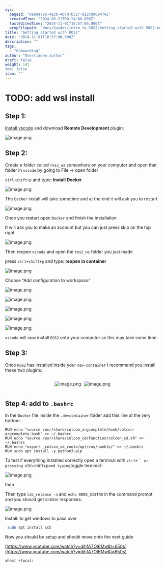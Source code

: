 ```yaml
---
sys:
  pageId: "89e0a78c-4e2b-4070-b327-d28cb0694742"
  createdTime: "2024-08-21T00:24:00.000Z"
  lastEditedTime: "2024-11-01T18:57:00.000Z"
  propFilepath: "docs/Guides/intro_to_ROS2/Getting started with ROS2.md"
title: "Getting started with ROS2"
date: "2024-11-01T18:57:00.000Z"
description: ""
tags:
  - "Onboarding"
author: "Overridden author"
draft: false
weight: 141
toc: false
icon: ""
---
```


# TODO: add wsl install

## Step 1:

[Install vscode](https://code.visualstudio.com/download) and download **Remote Development** plugin:

![image.png](https://prod-files-secure.s3.us-west-2.amazonaws.com/d518164a-d88e-44d1-a4ee-3adb3bd8bce0/efb52993-1881-4a40-b95e-6f020334f022/image.png?X-Amz-Algorithm=AWS4-HMAC-SHA256&X-Amz-Content-Sha256=UNSIGNED-PAYLOAD&X-Amz-Credential=ASIAZI2LB466R2AVT4DS%2F20250321%2Fus-west-2%2Fs3%2Faws4_request&X-Amz-Date=20250321T140751Z&X-Amz-Expires=3600&X-Amz-Security-Token=IQoJb3JpZ2luX2VjEE4aCXVzLXdlc3QtMiJHMEUCICG3mbAJ60%2Fdn3j8DtnrQrWz%2FIkd6pu6h6il%2BjZz72THAiEA5fPu7%2B3LtpZeF4Ddt13n%2FVWRiy481ONkgVWZZPF6HLIqiAQIp%2F%2F%2F%2F%2F%2F%2F%2F%2F%2F%2FARAAGgw2Mzc0MjMxODM4MDUiDPW88FxtpuHHz92%2BlCrcAyV411W%2BQG8RLmqqvYwLaBOfyfpjqmrR771SuW0X6keWsVeoOfAyaZXeN089DDWpnZ5Cp8hnee5fFrkc6wbBTdumfTDykHfGzAI2Nia4sCfS9Bu8RPHFZ%2Bm1jtd6Fnwifm2B6bxOPUE%2BKB3G5cvglePWJQTrS3JeiuAN7kkfCX5wUH1N3Bg4mPILNaHX0VoSvDkRfZO9HCZmI6l%2B7IHqcRRnLnaor3xFz6uHg4rVcb4j6y%2F6FY%2Bq%2B6uQIW2sBdqfC9CPQcReQBTa8BjvhIZjyY1IFabpISf1vSIdRc%2F%2BmYve%2FoPTSaoXUmfOpWlyxAOQh37r5GV08n9grDguhuhmoOh6gd81zmlPWVgTKuuAr8D4kZj6Pu5l5Qk9jrXDZxe%2Bsj1JBZtW5ThAmdgkxOOMMVuU3Lmi8Vg6OE%2FKgFeDdy%2B9jp1D7XYecZ7peBnVI%2Ff2SkVUQlDWrGZcSrWKyu%2B7XVv8NRTlQCkRWSvwmFT%2Fz18659leEDPX8dn0UlahS0NYI10qrkHWHH0EvoKGqOXrIMCKz2U6o71R80P6MLv2Plj760QLTqqNpxRKBhdoVDV5VaolH%2FPbdC62QdK5DLuXcqXOwcMz%2FUusAwZrZzCQkTtaBPF%2FY6SWjPxFdTGmMO%2FZ9b4GOqUBCkWoaK63zvLsMLwAbiY6CyT%2F4iJL2GTaHqMKeF2lnc3MIIThMgxDfvioeO7MkULQhzkvWQciwlo4l%2FvjfJfwfw9Hk40hJNm5ic6%2BYxvKkqATdZkso6GY2z7WQlvknZci9hP7rK1gU1KZjA9aNVNPTW0bKUSs66gwo0zmoQqr9mgV4wrdYSiNjBhH2VD8nALYnwu6YBE51uDuPY6L45FkfKVSyS13&X-Amz-Signature=d274bb7b668a640d4d551217bc1f161e39a864f49dee72661ac429fc13186570&X-Amz-SignedHeaders=host&x-id=GetObject)

## Step 2:

Create a folder called `ros2_ws` somewhere on your computer and open that folder in `vscode` by going to File → open folder 

`ctrl+shift+p` and type: **Install Docker**

![image.png](https://prod-files-secure.s3.us-west-2.amazonaws.com/d518164a-d88e-44d1-a4ee-3adb3bd8bce0/2269dc0e-1cd5-47ff-bceb-c04ad9b2eab0/image.png?X-Amz-Algorithm=AWS4-HMAC-SHA256&X-Amz-Content-Sha256=UNSIGNED-PAYLOAD&X-Amz-Credential=ASIAZI2LB466R2AVT4DS%2F20250321%2Fus-west-2%2Fs3%2Faws4_request&X-Amz-Date=20250321T140751Z&X-Amz-Expires=3600&X-Amz-Security-Token=IQoJb3JpZ2luX2VjEE4aCXVzLXdlc3QtMiJHMEUCICG3mbAJ60%2Fdn3j8DtnrQrWz%2FIkd6pu6h6il%2BjZz72THAiEA5fPu7%2B3LtpZeF4Ddt13n%2FVWRiy481ONkgVWZZPF6HLIqiAQIp%2F%2F%2F%2F%2F%2F%2F%2F%2F%2F%2FARAAGgw2Mzc0MjMxODM4MDUiDPW88FxtpuHHz92%2BlCrcAyV411W%2BQG8RLmqqvYwLaBOfyfpjqmrR771SuW0X6keWsVeoOfAyaZXeN089DDWpnZ5Cp8hnee5fFrkc6wbBTdumfTDykHfGzAI2Nia4sCfS9Bu8RPHFZ%2Bm1jtd6Fnwifm2B6bxOPUE%2BKB3G5cvglePWJQTrS3JeiuAN7kkfCX5wUH1N3Bg4mPILNaHX0VoSvDkRfZO9HCZmI6l%2B7IHqcRRnLnaor3xFz6uHg4rVcb4j6y%2F6FY%2Bq%2B6uQIW2sBdqfC9CPQcReQBTa8BjvhIZjyY1IFabpISf1vSIdRc%2F%2BmYve%2FoPTSaoXUmfOpWlyxAOQh37r5GV08n9grDguhuhmoOh6gd81zmlPWVgTKuuAr8D4kZj6Pu5l5Qk9jrXDZxe%2Bsj1JBZtW5ThAmdgkxOOMMVuU3Lmi8Vg6OE%2FKgFeDdy%2B9jp1D7XYecZ7peBnVI%2Ff2SkVUQlDWrGZcSrWKyu%2B7XVv8NRTlQCkRWSvwmFT%2Fz18659leEDPX8dn0UlahS0NYI10qrkHWHH0EvoKGqOXrIMCKz2U6o71R80P6MLv2Plj760QLTqqNpxRKBhdoVDV5VaolH%2FPbdC62QdK5DLuXcqXOwcMz%2FUusAwZrZzCQkTtaBPF%2FY6SWjPxFdTGmMO%2FZ9b4GOqUBCkWoaK63zvLsMLwAbiY6CyT%2F4iJL2GTaHqMKeF2lnc3MIIThMgxDfvioeO7MkULQhzkvWQciwlo4l%2FvjfJfwfw9Hk40hJNm5ic6%2BYxvKkqATdZkso6GY2z7WQlvknZci9hP7rK1gU1KZjA9aNVNPTW0bKUSs66gwo0zmoQqr9mgV4wrdYSiNjBhH2VD8nALYnwu6YBE51uDuPY6L45FkfKVSyS13&X-Amz-Signature=cb2be33fdeac15a0d994f303183714d4d3973e970b9e2d5f8a264b94d1878edd&X-Amz-SignedHeaders=host&x-id=GetObject)

The `Docker` install will take sometime and at the end it will ask you to restart

![image.png](https://prod-files-secure.s3.us-west-2.amazonaws.com/d518164a-d88e-44d1-a4ee-3adb3bd8bce0/ed233f78-be33-4b1f-b89c-9c346c0e961e/image.png?X-Amz-Algorithm=AWS4-HMAC-SHA256&X-Amz-Content-Sha256=UNSIGNED-PAYLOAD&X-Amz-Credential=ASIAZI2LB466R2AVT4DS%2F20250321%2Fus-west-2%2Fs3%2Faws4_request&X-Amz-Date=20250321T140751Z&X-Amz-Expires=3600&X-Amz-Security-Token=IQoJb3JpZ2luX2VjEE4aCXVzLXdlc3QtMiJHMEUCICG3mbAJ60%2Fdn3j8DtnrQrWz%2FIkd6pu6h6il%2BjZz72THAiEA5fPu7%2B3LtpZeF4Ddt13n%2FVWRiy481ONkgVWZZPF6HLIqiAQIp%2F%2F%2F%2F%2F%2F%2F%2F%2F%2F%2FARAAGgw2Mzc0MjMxODM4MDUiDPW88FxtpuHHz92%2BlCrcAyV411W%2BQG8RLmqqvYwLaBOfyfpjqmrR771SuW0X6keWsVeoOfAyaZXeN089DDWpnZ5Cp8hnee5fFrkc6wbBTdumfTDykHfGzAI2Nia4sCfS9Bu8RPHFZ%2Bm1jtd6Fnwifm2B6bxOPUE%2BKB3G5cvglePWJQTrS3JeiuAN7kkfCX5wUH1N3Bg4mPILNaHX0VoSvDkRfZO9HCZmI6l%2B7IHqcRRnLnaor3xFz6uHg4rVcb4j6y%2F6FY%2Bq%2B6uQIW2sBdqfC9CPQcReQBTa8BjvhIZjyY1IFabpISf1vSIdRc%2F%2BmYve%2FoPTSaoXUmfOpWlyxAOQh37r5GV08n9grDguhuhmoOh6gd81zmlPWVgTKuuAr8D4kZj6Pu5l5Qk9jrXDZxe%2Bsj1JBZtW5ThAmdgkxOOMMVuU3Lmi8Vg6OE%2FKgFeDdy%2B9jp1D7XYecZ7peBnVI%2Ff2SkVUQlDWrGZcSrWKyu%2B7XVv8NRTlQCkRWSvwmFT%2Fz18659leEDPX8dn0UlahS0NYI10qrkHWHH0EvoKGqOXrIMCKz2U6o71R80P6MLv2Plj760QLTqqNpxRKBhdoVDV5VaolH%2FPbdC62QdK5DLuXcqXOwcMz%2FUusAwZrZzCQkTtaBPF%2FY6SWjPxFdTGmMO%2FZ9b4GOqUBCkWoaK63zvLsMLwAbiY6CyT%2F4iJL2GTaHqMKeF2lnc3MIIThMgxDfvioeO7MkULQhzkvWQciwlo4l%2FvjfJfwfw9Hk40hJNm5ic6%2BYxvKkqATdZkso6GY2z7WQlvknZci9hP7rK1gU1KZjA9aNVNPTW0bKUSs66gwo0zmoQqr9mgV4wrdYSiNjBhH2VD8nALYnwu6YBE51uDuPY6L45FkfKVSyS13&X-Amz-Signature=e8397c6591f467b0eb6ee98b1828257e8d2110ffe06339df2cc9e430f006aba6&X-Amz-SignedHeaders=host&x-id=GetObject)

Once you restart open `Docker` and finish the installation

It will ask you to make an account but you can just press skip on the top right

![image.png](https://prod-files-secure.s3.us-west-2.amazonaws.com/d518164a-d88e-44d1-a4ee-3adb3bd8bce0/21010ad9-1659-4fd9-9f59-9932a09b2a3d/image.png?X-Amz-Algorithm=AWS4-HMAC-SHA256&X-Amz-Content-Sha256=UNSIGNED-PAYLOAD&X-Amz-Credential=ASIAZI2LB466R2AVT4DS%2F20250321%2Fus-west-2%2Fs3%2Faws4_request&X-Amz-Date=20250321T140751Z&X-Amz-Expires=3600&X-Amz-Security-Token=IQoJb3JpZ2luX2VjEE4aCXVzLXdlc3QtMiJHMEUCICG3mbAJ60%2Fdn3j8DtnrQrWz%2FIkd6pu6h6il%2BjZz72THAiEA5fPu7%2B3LtpZeF4Ddt13n%2FVWRiy481ONkgVWZZPF6HLIqiAQIp%2F%2F%2F%2F%2F%2F%2F%2F%2F%2F%2FARAAGgw2Mzc0MjMxODM4MDUiDPW88FxtpuHHz92%2BlCrcAyV411W%2BQG8RLmqqvYwLaBOfyfpjqmrR771SuW0X6keWsVeoOfAyaZXeN089DDWpnZ5Cp8hnee5fFrkc6wbBTdumfTDykHfGzAI2Nia4sCfS9Bu8RPHFZ%2Bm1jtd6Fnwifm2B6bxOPUE%2BKB3G5cvglePWJQTrS3JeiuAN7kkfCX5wUH1N3Bg4mPILNaHX0VoSvDkRfZO9HCZmI6l%2B7IHqcRRnLnaor3xFz6uHg4rVcb4j6y%2F6FY%2Bq%2B6uQIW2sBdqfC9CPQcReQBTa8BjvhIZjyY1IFabpISf1vSIdRc%2F%2BmYve%2FoPTSaoXUmfOpWlyxAOQh37r5GV08n9grDguhuhmoOh6gd81zmlPWVgTKuuAr8D4kZj6Pu5l5Qk9jrXDZxe%2Bsj1JBZtW5ThAmdgkxOOMMVuU3Lmi8Vg6OE%2FKgFeDdy%2B9jp1D7XYecZ7peBnVI%2Ff2SkVUQlDWrGZcSrWKyu%2B7XVv8NRTlQCkRWSvwmFT%2Fz18659leEDPX8dn0UlahS0NYI10qrkHWHH0EvoKGqOXrIMCKz2U6o71R80P6MLv2Plj760QLTqqNpxRKBhdoVDV5VaolH%2FPbdC62QdK5DLuXcqXOwcMz%2FUusAwZrZzCQkTtaBPF%2FY6SWjPxFdTGmMO%2FZ9b4GOqUBCkWoaK63zvLsMLwAbiY6CyT%2F4iJL2GTaHqMKeF2lnc3MIIThMgxDfvioeO7MkULQhzkvWQciwlo4l%2FvjfJfwfw9Hk40hJNm5ic6%2BYxvKkqATdZkso6GY2z7WQlvknZci9hP7rK1gU1KZjA9aNVNPTW0bKUSs66gwo0zmoQqr9mgV4wrdYSiNjBhH2VD8nALYnwu6YBE51uDuPY6L45FkfKVSyS13&X-Amz-Signature=46e14eb628bc91aa5d19c015978ebc281b43fd127814293a28a1f900891f1c20&X-Amz-SignedHeaders=host&x-id=GetObject)

Then reopen `vscode` and open the `ros2_ws` folder you just made

press `ctrl+shift+p` and type: **reopen in container**

![image.png](https://prod-files-secure.s3.us-west-2.amazonaws.com/d518164a-d88e-44d1-a4ee-3adb3bd8bce0/4e93b8c2-41ad-488c-8095-c74205196118/image.png?X-Amz-Algorithm=AWS4-HMAC-SHA256&X-Amz-Content-Sha256=UNSIGNED-PAYLOAD&X-Amz-Credential=ASIAZI2LB466R2AVT4DS%2F20250321%2Fus-west-2%2Fs3%2Faws4_request&X-Amz-Date=20250321T140751Z&X-Amz-Expires=3600&X-Amz-Security-Token=IQoJb3JpZ2luX2VjEE4aCXVzLXdlc3QtMiJHMEUCICG3mbAJ60%2Fdn3j8DtnrQrWz%2FIkd6pu6h6il%2BjZz72THAiEA5fPu7%2B3LtpZeF4Ddt13n%2FVWRiy481ONkgVWZZPF6HLIqiAQIp%2F%2F%2F%2F%2F%2F%2F%2F%2F%2F%2FARAAGgw2Mzc0MjMxODM4MDUiDPW88FxtpuHHz92%2BlCrcAyV411W%2BQG8RLmqqvYwLaBOfyfpjqmrR771SuW0X6keWsVeoOfAyaZXeN089DDWpnZ5Cp8hnee5fFrkc6wbBTdumfTDykHfGzAI2Nia4sCfS9Bu8RPHFZ%2Bm1jtd6Fnwifm2B6bxOPUE%2BKB3G5cvglePWJQTrS3JeiuAN7kkfCX5wUH1N3Bg4mPILNaHX0VoSvDkRfZO9HCZmI6l%2B7IHqcRRnLnaor3xFz6uHg4rVcb4j6y%2F6FY%2Bq%2B6uQIW2sBdqfC9CPQcReQBTa8BjvhIZjyY1IFabpISf1vSIdRc%2F%2BmYve%2FoPTSaoXUmfOpWlyxAOQh37r5GV08n9grDguhuhmoOh6gd81zmlPWVgTKuuAr8D4kZj6Pu5l5Qk9jrXDZxe%2Bsj1JBZtW5ThAmdgkxOOMMVuU3Lmi8Vg6OE%2FKgFeDdy%2B9jp1D7XYecZ7peBnVI%2Ff2SkVUQlDWrGZcSrWKyu%2B7XVv8NRTlQCkRWSvwmFT%2Fz18659leEDPX8dn0UlahS0NYI10qrkHWHH0EvoKGqOXrIMCKz2U6o71R80P6MLv2Plj760QLTqqNpxRKBhdoVDV5VaolH%2FPbdC62QdK5DLuXcqXOwcMz%2FUusAwZrZzCQkTtaBPF%2FY6SWjPxFdTGmMO%2FZ9b4GOqUBCkWoaK63zvLsMLwAbiY6CyT%2F4iJL2GTaHqMKeF2lnc3MIIThMgxDfvioeO7MkULQhzkvWQciwlo4l%2FvjfJfwfw9Hk40hJNm5ic6%2BYxvKkqATdZkso6GY2z7WQlvknZci9hP7rK1gU1KZjA9aNVNPTW0bKUSs66gwo0zmoQqr9mgV4wrdYSiNjBhH2VD8nALYnwu6YBE51uDuPY6L45FkfKVSyS13&X-Amz-Signature=4cf1e0655cb7ac810ef3ad6c3a3435a50e6b6347886a3ceb4bd97acf9dfafafa&X-Amz-SignedHeaders=host&x-id=GetObject)

Choose “Add configuration to workspace”

![image.png](https://prod-files-secure.s3.us-west-2.amazonaws.com/d518164a-d88e-44d1-a4ee-3adb3bd8bce0/9560b282-5060-4989-ba37-97e7b2c22476/image.png?X-Amz-Algorithm=AWS4-HMAC-SHA256&X-Amz-Content-Sha256=UNSIGNED-PAYLOAD&X-Amz-Credential=ASIAZI2LB466R2AVT4DS%2F20250321%2Fus-west-2%2Fs3%2Faws4_request&X-Amz-Date=20250321T140751Z&X-Amz-Expires=3600&X-Amz-Security-Token=IQoJb3JpZ2luX2VjEE4aCXVzLXdlc3QtMiJHMEUCICG3mbAJ60%2Fdn3j8DtnrQrWz%2FIkd6pu6h6il%2BjZz72THAiEA5fPu7%2B3LtpZeF4Ddt13n%2FVWRiy481ONkgVWZZPF6HLIqiAQIp%2F%2F%2F%2F%2F%2F%2F%2F%2F%2F%2FARAAGgw2Mzc0MjMxODM4MDUiDPW88FxtpuHHz92%2BlCrcAyV411W%2BQG8RLmqqvYwLaBOfyfpjqmrR771SuW0X6keWsVeoOfAyaZXeN089DDWpnZ5Cp8hnee5fFrkc6wbBTdumfTDykHfGzAI2Nia4sCfS9Bu8RPHFZ%2Bm1jtd6Fnwifm2B6bxOPUE%2BKB3G5cvglePWJQTrS3JeiuAN7kkfCX5wUH1N3Bg4mPILNaHX0VoSvDkRfZO9HCZmI6l%2B7IHqcRRnLnaor3xFz6uHg4rVcb4j6y%2F6FY%2Bq%2B6uQIW2sBdqfC9CPQcReQBTa8BjvhIZjyY1IFabpISf1vSIdRc%2F%2BmYve%2FoPTSaoXUmfOpWlyxAOQh37r5GV08n9grDguhuhmoOh6gd81zmlPWVgTKuuAr8D4kZj6Pu5l5Qk9jrXDZxe%2Bsj1JBZtW5ThAmdgkxOOMMVuU3Lmi8Vg6OE%2FKgFeDdy%2B9jp1D7XYecZ7peBnVI%2Ff2SkVUQlDWrGZcSrWKyu%2B7XVv8NRTlQCkRWSvwmFT%2Fz18659leEDPX8dn0UlahS0NYI10qrkHWHH0EvoKGqOXrIMCKz2U6o71R80P6MLv2Plj760QLTqqNpxRKBhdoVDV5VaolH%2FPbdC62QdK5DLuXcqXOwcMz%2FUusAwZrZzCQkTtaBPF%2FY6SWjPxFdTGmMO%2FZ9b4GOqUBCkWoaK63zvLsMLwAbiY6CyT%2F4iJL2GTaHqMKeF2lnc3MIIThMgxDfvioeO7MkULQhzkvWQciwlo4l%2FvjfJfwfw9Hk40hJNm5ic6%2BYxvKkqATdZkso6GY2z7WQlvknZci9hP7rK1gU1KZjA9aNVNPTW0bKUSs66gwo0zmoQqr9mgV4wrdYSiNjBhH2VD8nALYnwu6YBE51uDuPY6L45FkfKVSyS13&X-Amz-Signature=8f4681f25f7b4f479943ac1b7f0f3dcd5e53c8d94ee6f9e0ae2a529e42bc71d0&X-Amz-SignedHeaders=host&x-id=GetObject)

![image.png](https://prod-files-secure.s3.us-west-2.amazonaws.com/d518164a-d88e-44d1-a4ee-3adb3bd8bce0/2ee63f81-886b-48e8-a553-dc6e5eac99e4/image.png?X-Amz-Algorithm=AWS4-HMAC-SHA256&X-Amz-Content-Sha256=UNSIGNED-PAYLOAD&X-Amz-Credential=ASIAZI2LB466R2AVT4DS%2F20250321%2Fus-west-2%2Fs3%2Faws4_request&X-Amz-Date=20250321T140751Z&X-Amz-Expires=3600&X-Amz-Security-Token=IQoJb3JpZ2luX2VjEE4aCXVzLXdlc3QtMiJHMEUCICG3mbAJ60%2Fdn3j8DtnrQrWz%2FIkd6pu6h6il%2BjZz72THAiEA5fPu7%2B3LtpZeF4Ddt13n%2FVWRiy481ONkgVWZZPF6HLIqiAQIp%2F%2F%2F%2F%2F%2F%2F%2F%2F%2F%2FARAAGgw2Mzc0MjMxODM4MDUiDPW88FxtpuHHz92%2BlCrcAyV411W%2BQG8RLmqqvYwLaBOfyfpjqmrR771SuW0X6keWsVeoOfAyaZXeN089DDWpnZ5Cp8hnee5fFrkc6wbBTdumfTDykHfGzAI2Nia4sCfS9Bu8RPHFZ%2Bm1jtd6Fnwifm2B6bxOPUE%2BKB3G5cvglePWJQTrS3JeiuAN7kkfCX5wUH1N3Bg4mPILNaHX0VoSvDkRfZO9HCZmI6l%2B7IHqcRRnLnaor3xFz6uHg4rVcb4j6y%2F6FY%2Bq%2B6uQIW2sBdqfC9CPQcReQBTa8BjvhIZjyY1IFabpISf1vSIdRc%2F%2BmYve%2FoPTSaoXUmfOpWlyxAOQh37r5GV08n9grDguhuhmoOh6gd81zmlPWVgTKuuAr8D4kZj6Pu5l5Qk9jrXDZxe%2Bsj1JBZtW5ThAmdgkxOOMMVuU3Lmi8Vg6OE%2FKgFeDdy%2B9jp1D7XYecZ7peBnVI%2Ff2SkVUQlDWrGZcSrWKyu%2B7XVv8NRTlQCkRWSvwmFT%2Fz18659leEDPX8dn0UlahS0NYI10qrkHWHH0EvoKGqOXrIMCKz2U6o71R80P6MLv2Plj760QLTqqNpxRKBhdoVDV5VaolH%2FPbdC62QdK5DLuXcqXOwcMz%2FUusAwZrZzCQkTtaBPF%2FY6SWjPxFdTGmMO%2FZ9b4GOqUBCkWoaK63zvLsMLwAbiY6CyT%2F4iJL2GTaHqMKeF2lnc3MIIThMgxDfvioeO7MkULQhzkvWQciwlo4l%2FvjfJfwfw9Hk40hJNm5ic6%2BYxvKkqATdZkso6GY2z7WQlvknZci9hP7rK1gU1KZjA9aNVNPTW0bKUSs66gwo0zmoQqr9mgV4wrdYSiNjBhH2VD8nALYnwu6YBE51uDuPY6L45FkfKVSyS13&X-Amz-Signature=50ae5d7830bde759873d73c35a1e9bb8b9eadc486824b73785a3611f302b14d3&X-Amz-SignedHeaders=host&x-id=GetObject)

![image.png](https://prod-files-secure.s3.us-west-2.amazonaws.com/d518164a-d88e-44d1-a4ee-3adb3bd8bce0/ae1580b2-b048-407e-aed9-b584224a7a04/image.png?X-Amz-Algorithm=AWS4-HMAC-SHA256&X-Amz-Content-Sha256=UNSIGNED-PAYLOAD&X-Amz-Credential=ASIAZI2LB466R2AVT4DS%2F20250321%2Fus-west-2%2Fs3%2Faws4_request&X-Amz-Date=20250321T140751Z&X-Amz-Expires=3600&X-Amz-Security-Token=IQoJb3JpZ2luX2VjEE4aCXVzLXdlc3QtMiJHMEUCICG3mbAJ60%2Fdn3j8DtnrQrWz%2FIkd6pu6h6il%2BjZz72THAiEA5fPu7%2B3LtpZeF4Ddt13n%2FVWRiy481ONkgVWZZPF6HLIqiAQIp%2F%2F%2F%2F%2F%2F%2F%2F%2F%2F%2FARAAGgw2Mzc0MjMxODM4MDUiDPW88FxtpuHHz92%2BlCrcAyV411W%2BQG8RLmqqvYwLaBOfyfpjqmrR771SuW0X6keWsVeoOfAyaZXeN089DDWpnZ5Cp8hnee5fFrkc6wbBTdumfTDykHfGzAI2Nia4sCfS9Bu8RPHFZ%2Bm1jtd6Fnwifm2B6bxOPUE%2BKB3G5cvglePWJQTrS3JeiuAN7kkfCX5wUH1N3Bg4mPILNaHX0VoSvDkRfZO9HCZmI6l%2B7IHqcRRnLnaor3xFz6uHg4rVcb4j6y%2F6FY%2Bq%2B6uQIW2sBdqfC9CPQcReQBTa8BjvhIZjyY1IFabpISf1vSIdRc%2F%2BmYve%2FoPTSaoXUmfOpWlyxAOQh37r5GV08n9grDguhuhmoOh6gd81zmlPWVgTKuuAr8D4kZj6Pu5l5Qk9jrXDZxe%2Bsj1JBZtW5ThAmdgkxOOMMVuU3Lmi8Vg6OE%2FKgFeDdy%2B9jp1D7XYecZ7peBnVI%2Ff2SkVUQlDWrGZcSrWKyu%2B7XVv8NRTlQCkRWSvwmFT%2Fz18659leEDPX8dn0UlahS0NYI10qrkHWHH0EvoKGqOXrIMCKz2U6o71R80P6MLv2Plj760QLTqqNpxRKBhdoVDV5VaolH%2FPbdC62QdK5DLuXcqXOwcMz%2FUusAwZrZzCQkTtaBPF%2FY6SWjPxFdTGmMO%2FZ9b4GOqUBCkWoaK63zvLsMLwAbiY6CyT%2F4iJL2GTaHqMKeF2lnc3MIIThMgxDfvioeO7MkULQhzkvWQciwlo4l%2FvjfJfwfw9Hk40hJNm5ic6%2BYxvKkqATdZkso6GY2z7WQlvknZci9hP7rK1gU1KZjA9aNVNPTW0bKUSs66gwo0zmoQqr9mgV4wrdYSiNjBhH2VD8nALYnwu6YBE51uDuPY6L45FkfKVSyS13&X-Amz-Signature=9785cf3bd22ba66deeecf47400475473048b60ce6ebef9e0d6a196562182253b&X-Amz-SignedHeaders=host&x-id=GetObject)

![image.png](https://prod-files-secure.s3.us-west-2.amazonaws.com/d518164a-d88e-44d1-a4ee-3adb3bd8bce0/53255b28-f75e-430f-b9e3-c0ac8577e42b/image.png?X-Amz-Algorithm=AWS4-HMAC-SHA256&X-Amz-Content-Sha256=UNSIGNED-PAYLOAD&X-Amz-Credential=ASIAZI2LB466R2AVT4DS%2F20250321%2Fus-west-2%2Fs3%2Faws4_request&X-Amz-Date=20250321T140751Z&X-Amz-Expires=3600&X-Amz-Security-Token=IQoJb3JpZ2luX2VjEE4aCXVzLXdlc3QtMiJHMEUCICG3mbAJ60%2Fdn3j8DtnrQrWz%2FIkd6pu6h6il%2BjZz72THAiEA5fPu7%2B3LtpZeF4Ddt13n%2FVWRiy481ONkgVWZZPF6HLIqiAQIp%2F%2F%2F%2F%2F%2F%2F%2F%2F%2F%2FARAAGgw2Mzc0MjMxODM4MDUiDPW88FxtpuHHz92%2BlCrcAyV411W%2BQG8RLmqqvYwLaBOfyfpjqmrR771SuW0X6keWsVeoOfAyaZXeN089DDWpnZ5Cp8hnee5fFrkc6wbBTdumfTDykHfGzAI2Nia4sCfS9Bu8RPHFZ%2Bm1jtd6Fnwifm2B6bxOPUE%2BKB3G5cvglePWJQTrS3JeiuAN7kkfCX5wUH1N3Bg4mPILNaHX0VoSvDkRfZO9HCZmI6l%2B7IHqcRRnLnaor3xFz6uHg4rVcb4j6y%2F6FY%2Bq%2B6uQIW2sBdqfC9CPQcReQBTa8BjvhIZjyY1IFabpISf1vSIdRc%2F%2BmYve%2FoPTSaoXUmfOpWlyxAOQh37r5GV08n9grDguhuhmoOh6gd81zmlPWVgTKuuAr8D4kZj6Pu5l5Qk9jrXDZxe%2Bsj1JBZtW5ThAmdgkxOOMMVuU3Lmi8Vg6OE%2FKgFeDdy%2B9jp1D7XYecZ7peBnVI%2Ff2SkVUQlDWrGZcSrWKyu%2B7XVv8NRTlQCkRWSvwmFT%2Fz18659leEDPX8dn0UlahS0NYI10qrkHWHH0EvoKGqOXrIMCKz2U6o71R80P6MLv2Plj760QLTqqNpxRKBhdoVDV5VaolH%2FPbdC62QdK5DLuXcqXOwcMz%2FUusAwZrZzCQkTtaBPF%2FY6SWjPxFdTGmMO%2FZ9b4GOqUBCkWoaK63zvLsMLwAbiY6CyT%2F4iJL2GTaHqMKeF2lnc3MIIThMgxDfvioeO7MkULQhzkvWQciwlo4l%2FvjfJfwfw9Hk40hJNm5ic6%2BYxvKkqATdZkso6GY2z7WQlvknZci9hP7rK1gU1KZjA9aNVNPTW0bKUSs66gwo0zmoQqr9mgV4wrdYSiNjBhH2VD8nALYnwu6YBE51uDuPY6L45FkfKVSyS13&X-Amz-Signature=fa19cdc4b5da031a2f971c83988acdd3f15b2ef6c906e19bf2d6a9726c51e1d3&X-Amz-SignedHeaders=host&x-id=GetObject)

![image.png](https://prod-files-secure.s3.us-west-2.amazonaws.com/d518164a-d88e-44d1-a4ee-3adb3bd8bce0/7c562767-5af9-4ffb-97d1-327bcdf4ee00/image.png?X-Amz-Algorithm=AWS4-HMAC-SHA256&X-Amz-Content-Sha256=UNSIGNED-PAYLOAD&X-Amz-Credential=ASIAZI2LB466R2AVT4DS%2F20250321%2Fus-west-2%2Fs3%2Faws4_request&X-Amz-Date=20250321T140751Z&X-Amz-Expires=3600&X-Amz-Security-Token=IQoJb3JpZ2luX2VjEE4aCXVzLXdlc3QtMiJHMEUCICG3mbAJ60%2Fdn3j8DtnrQrWz%2FIkd6pu6h6il%2BjZz72THAiEA5fPu7%2B3LtpZeF4Ddt13n%2FVWRiy481ONkgVWZZPF6HLIqiAQIp%2F%2F%2F%2F%2F%2F%2F%2F%2F%2F%2FARAAGgw2Mzc0MjMxODM4MDUiDPW88FxtpuHHz92%2BlCrcAyV411W%2BQG8RLmqqvYwLaBOfyfpjqmrR771SuW0X6keWsVeoOfAyaZXeN089DDWpnZ5Cp8hnee5fFrkc6wbBTdumfTDykHfGzAI2Nia4sCfS9Bu8RPHFZ%2Bm1jtd6Fnwifm2B6bxOPUE%2BKB3G5cvglePWJQTrS3JeiuAN7kkfCX5wUH1N3Bg4mPILNaHX0VoSvDkRfZO9HCZmI6l%2B7IHqcRRnLnaor3xFz6uHg4rVcb4j6y%2F6FY%2Bq%2B6uQIW2sBdqfC9CPQcReQBTa8BjvhIZjyY1IFabpISf1vSIdRc%2F%2BmYve%2FoPTSaoXUmfOpWlyxAOQh37r5GV08n9grDguhuhmoOh6gd81zmlPWVgTKuuAr8D4kZj6Pu5l5Qk9jrXDZxe%2Bsj1JBZtW5ThAmdgkxOOMMVuU3Lmi8Vg6OE%2FKgFeDdy%2B9jp1D7XYecZ7peBnVI%2Ff2SkVUQlDWrGZcSrWKyu%2B7XVv8NRTlQCkRWSvwmFT%2Fz18659leEDPX8dn0UlahS0NYI10qrkHWHH0EvoKGqOXrIMCKz2U6o71R80P6MLv2Plj760QLTqqNpxRKBhdoVDV5VaolH%2FPbdC62QdK5DLuXcqXOwcMz%2FUusAwZrZzCQkTtaBPF%2FY6SWjPxFdTGmMO%2FZ9b4GOqUBCkWoaK63zvLsMLwAbiY6CyT%2F4iJL2GTaHqMKeF2lnc3MIIThMgxDfvioeO7MkULQhzkvWQciwlo4l%2FvjfJfwfw9Hk40hJNm5ic6%2BYxvKkqATdZkso6GY2z7WQlvknZci9hP7rK1gU1KZjA9aNVNPTW0bKUSs66gwo0zmoQqr9mgV4wrdYSiNjBhH2VD8nALYnwu6YBE51uDuPY6L45FkfKVSyS13&X-Amz-Signature=a333961a9317d1bd6f3346508b2c037f4f9fda68d6b0eb6884e831915060e868&X-Amz-SignedHeaders=host&x-id=GetObject)

`vscode` will now install `ROS2` onto your computer so this may take some time.

## Step 3:

Once `ROS2` has installed inside your `dev-container` I recommend you install these two plugins:

<div style="display: flex;flex-direction: row; column-gap:10px; max-width: 630px;justify-content: center;">
<div>

![image.png](https://prod-files-secure.s3.us-west-2.amazonaws.com/d518164a-d88e-44d1-a4ee-3adb3bd8bce0/3fc3d550-5a54-4ba1-ba6b-faa01cdb7369/image.png?X-Amz-Algorithm=AWS4-HMAC-SHA256&X-Amz-Content-Sha256=UNSIGNED-PAYLOAD&X-Amz-Credential=ASIAZI2LB4667ZKWIK4M%2F20250321%2Fus-west-2%2Fs3%2Faws4_request&X-Amz-Date=20250321T140755Z&X-Amz-Expires=3600&X-Amz-Security-Token=IQoJb3JpZ2luX2VjEE4aCXVzLXdlc3QtMiJHMEUCIQCAbeXjzXasRlzBpJmk%2FOBUko%2FvVqOsJUTgrgp4Eo%2F2cgIgTH3kkPDFWA6eUAZqft7Xu5WtJs%2FKrffFGVmi9hzbxQcqiAQIp%2F%2F%2F%2F%2F%2F%2F%2F%2F%2F%2FARAAGgw2Mzc0MjMxODM4MDUiDML0%2BL0AfMMkteXIZSrcA15G5Ww6raZHqKu5AN9PF3Wh1L1sBalnm%2FCDMcbPbbhzIDx0jCXIiABBS9EoZsJlFH8Fap0vYPKxYqGXVHNC1JlTqCqZxVWIycmJ%2FHr33utIZk5zjBJ6Dke2ztFkR%2Fu1BBuNeT7L9fxoYoNZk9ICa4NtdtdlVxinv1DU0x9UK6Wue1y9iytCQ3HeeAuUN2gG2TLuwmAKC6EFEhrcekOxzJuRxL5bBhgsLTU%2FmTm2aEJ453ls6tKng%2B6rkfZIV8KwOsnHi960Ok4HRLntN1ONLwZZxTNXeGZ9kzH0AAJ4anaPlEBh1frcfFUDWLOkL2JWzYFHQm%2F8%2FosJyGbGHgdQNVo7tCSdkvQjA43afVBa%2BIHbQLqghy411mIsG4lKBVqvXm54TRB7MHvWWy1XXhk8cSHSD4mlU2B29kSJM6N0loQ3r9l939fA81zu9ArvoxRSm8ed%2BoMZtRToDCmcwkpVZqSx0IBYlYJqH3ndj%2BzEN5KSND2T0iHCgbgZQN1tkpIDMIjmg1zcnIf9EQvvonriE5X%2FvdKZS1N093%2B%2BOigdnK5gaXKiTYTmSobM1AwvjV2MgtM8gB%2BB%2FioipW9idDqbxdGG%2FOAgAGHo9v0sD2eCqQEXZV12ntMnZ5qom4A4MJnb9b4GOqUBajYzpsa4qsd0Fl5VIn8SLcMDnFr29egYcBJ7DeHUtDU1bKGy5kxej6uc0dnmgWBFvU0ihO0%2FA1Skxu95bEF1nwgQtcnF74kLKG6Q%2Bbxp3DUx3Y1MASDtezNZPLOlXh4C%2FNtw8R11qj2ZL%2BzEtLTMVGakRH4I1yVpdSNLyKeSg9rDBvXSeVnABc%2F%2FUU1UqUOVKM5dXf4vjJYU1AWL2UtwEI01R0Nt&X-Amz-Signature=71c679ae6e3b49271c855844e883ca0fb2adb9af2eae7076222cefeb4222dacb&X-Amz-SignedHeaders=host&x-id=GetObject)

</div>
<div>

![image.png](https://prod-files-secure.s3.us-west-2.amazonaws.com/d518164a-d88e-44d1-a4ee-3adb3bd8bce0/d994cc66-13c2-4093-a5a3-f84cf4601a82/image.png?X-Amz-Algorithm=AWS4-HMAC-SHA256&X-Amz-Content-Sha256=UNSIGNED-PAYLOAD&X-Amz-Credential=ASIAZI2LB466U6P67ZGA%2F20250321%2Fus-west-2%2Fs3%2Faws4_request&X-Amz-Date=20250321T140757Z&X-Amz-Expires=3600&X-Amz-Security-Token=IQoJb3JpZ2luX2VjEE4aCXVzLXdlc3QtMiJHMEUCIBm%2FDHkRRCH%2FR8UMFP%2B4KX17BIivp6JBqYtzKok5zqkKAiEAi7F0yGoXjKCKD7%2FgIt0tYhgk2fU57VrSPS891OJJQrgqiAQIp%2F%2F%2F%2F%2F%2F%2F%2F%2F%2F%2FARAAGgw2Mzc0MjMxODM4MDUiDG6oGZ76Wq3RGaCQkircA91eu3Qw4v2Hdr9d6uUCV1A0w6Odv3SxA6zLOJlW88R0pEhlM6L4LB4qX6PUuOlDfZue%2BkiewsVNAP1aX91dXeTSn7GCfcRWpky%2FeCE4anUj5s35XI6uMPrVP%2FJQrT6A5S4DasW3b5kiA%2B%2BtwkdTu5bCK2wWmoyuYQKZ0q8mB72xsztwjI3TRbX21h9srv0ApbIhAi8L4Cm1da8VeFSOe4VI7mON3On4oQQ5dRCNF5HGXoOorx6YjN15Wuepn36iVWEDaaw%2FcZTsf%2BniS1P3T0EPwY%2B85NiV45J4tIhlJDgBbEK4W4mli6SOy1wW6diO5LnchyJnKiDFGaX0hYhwAOi09YldN%2Foxg8pgxBe0cr6krnNGeoWf1pIJoqollM3yENpnLUwolFUrfEO4G30gvIC37UtOne6Uqe1cuBPwD9VsLBE%2Bgvv6Q2bTAOVo9g0701N6WqJYGP9RnMTYQ82rfgxZwV3TDDfWIO8u61Ft%2B8YIq%2F2bYTeOSZzMP3UGahAlea8uHtBhnpVrXxWPVzfWJ5XHCaDys8ZECdkyIqYqMJpE2gOa3gx2VkFQyvGNTBmQR45DkG7UQSvkV6C4tmcGa6Q1RvCXTRLYfxSSwJwCwzJN2TW94VrDb3j8AFdyMNPa9b4GOqUBNG2xqMOQGkQk3vT%2BNR8XeknHv%2B%2FszDSUYOED05CO63XZFI10%2FH4aA2J%2FzigUqX8EOBOit2Ut%2B6WvO0HedQO2F9WHTJN0vyVAEZ9WwN8Www1UD5AFO5edaIPvZ7vJIO5Th26BI97DBUotgzr5HLQzcKHl7liUn7xPmTa5iqAkD5Ga2aljVRejFnu5h6bfcbFE9DtuP5LfdxbVX1lQq0WfOaAuUNIG&X-Amz-Signature=67cb380cd05b289bb8620e149a894a5566434e61208d908cb4468c8310fab0cf&X-Amz-SignedHeaders=host&x-id=GetObject)

</div>
</div>

## Step 4: add to `.bashrc`

In the `Docker` file inside the `.devcontainer` folder add this line at the very bottom: 

```docker
RUN echo "source /usr/share/colcon_argcomplete/hook/colcon-argcomplete.bash" >> ~/.bashrc
RUN echo "source /usr/share/colcon_cd/function/colcon_cd.sh" >> ~/.bashrc
RUN echo "export _colcon_cd_root=/opt/ros/humble/" >> ~/.bashrc
RUN sudo apt install -y python3-pip 
```

To test if everything installed correctly open a terminal with `ctrl+`` or pressing `ctrl+shift+p` and typing `toggle terminal`:

![image.png](https://prod-files-secure.s3.us-west-2.amazonaws.com/d518164a-d88e-44d1-a4ee-3adb3bd8bce0/6a4943d8-b04e-4c02-9a58-775f3384d1a5/image.png?X-Amz-Algorithm=AWS4-HMAC-SHA256&X-Amz-Content-Sha256=UNSIGNED-PAYLOAD&X-Amz-Credential=ASIAZI2LB466R2AVT4DS%2F20250321%2Fus-west-2%2Fs3%2Faws4_request&X-Amz-Date=20250321T140751Z&X-Amz-Expires=3600&X-Amz-Security-Token=IQoJb3JpZ2luX2VjEE4aCXVzLXdlc3QtMiJHMEUCICG3mbAJ60%2Fdn3j8DtnrQrWz%2FIkd6pu6h6il%2BjZz72THAiEA5fPu7%2B3LtpZeF4Ddt13n%2FVWRiy481ONkgVWZZPF6HLIqiAQIp%2F%2F%2F%2F%2F%2F%2F%2F%2F%2F%2FARAAGgw2Mzc0MjMxODM4MDUiDPW88FxtpuHHz92%2BlCrcAyV411W%2BQG8RLmqqvYwLaBOfyfpjqmrR771SuW0X6keWsVeoOfAyaZXeN089DDWpnZ5Cp8hnee5fFrkc6wbBTdumfTDykHfGzAI2Nia4sCfS9Bu8RPHFZ%2Bm1jtd6Fnwifm2B6bxOPUE%2BKB3G5cvglePWJQTrS3JeiuAN7kkfCX5wUH1N3Bg4mPILNaHX0VoSvDkRfZO9HCZmI6l%2B7IHqcRRnLnaor3xFz6uHg4rVcb4j6y%2F6FY%2Bq%2B6uQIW2sBdqfC9CPQcReQBTa8BjvhIZjyY1IFabpISf1vSIdRc%2F%2BmYve%2FoPTSaoXUmfOpWlyxAOQh37r5GV08n9grDguhuhmoOh6gd81zmlPWVgTKuuAr8D4kZj6Pu5l5Qk9jrXDZxe%2Bsj1JBZtW5ThAmdgkxOOMMVuU3Lmi8Vg6OE%2FKgFeDdy%2B9jp1D7XYecZ7peBnVI%2Ff2SkVUQlDWrGZcSrWKyu%2B7XVv8NRTlQCkRWSvwmFT%2Fz18659leEDPX8dn0UlahS0NYI10qrkHWHH0EvoKGqOXrIMCKz2U6o71R80P6MLv2Plj760QLTqqNpxRKBhdoVDV5VaolH%2FPbdC62QdK5DLuXcqXOwcMz%2FUusAwZrZzCQkTtaBPF%2FY6SWjPxFdTGmMO%2FZ9b4GOqUBCkWoaK63zvLsMLwAbiY6CyT%2F4iJL2GTaHqMKeF2lnc3MIIThMgxDfvioeO7MkULQhzkvWQciwlo4l%2FvjfJfwfw9Hk40hJNm5ic6%2BYxvKkqATdZkso6GY2z7WQlvknZci9hP7rK1gU1KZjA9aNVNPTW0bKUSs66gwo0zmoQqr9mgV4wrdYSiNjBhH2VD8nALYnwu6YBE51uDuPY6L45FkfKVSyS13&X-Amz-Signature=00a6079fd7d3179acaec210d98a7b756a6e3c223f9ad6ab0febc9ac5d11d2a12&X-Amz-SignedHeaders=host&x-id=GetObject)

then 

Then type `lsb_release -a` and `echo $ROS_DISTRO` in the command prompt and you should get similar responses:

![image.png](https://prod-files-secure.s3.us-west-2.amazonaws.com/d518164a-d88e-44d1-a4ee-3adb3bd8bce0/3e635dec-a805-4e85-8b9e-d000e5b71a4e/image.png?X-Amz-Algorithm=AWS4-HMAC-SHA256&X-Amz-Content-Sha256=UNSIGNED-PAYLOAD&X-Amz-Credential=ASIAZI2LB466R2AVT4DS%2F20250321%2Fus-west-2%2Fs3%2Faws4_request&X-Amz-Date=20250321T140751Z&X-Amz-Expires=3600&X-Amz-Security-Token=IQoJb3JpZ2luX2VjEE4aCXVzLXdlc3QtMiJHMEUCICG3mbAJ60%2Fdn3j8DtnrQrWz%2FIkd6pu6h6il%2BjZz72THAiEA5fPu7%2B3LtpZeF4Ddt13n%2FVWRiy481ONkgVWZZPF6HLIqiAQIp%2F%2F%2F%2F%2F%2F%2F%2F%2F%2F%2FARAAGgw2Mzc0MjMxODM4MDUiDPW88FxtpuHHz92%2BlCrcAyV411W%2BQG8RLmqqvYwLaBOfyfpjqmrR771SuW0X6keWsVeoOfAyaZXeN089DDWpnZ5Cp8hnee5fFrkc6wbBTdumfTDykHfGzAI2Nia4sCfS9Bu8RPHFZ%2Bm1jtd6Fnwifm2B6bxOPUE%2BKB3G5cvglePWJQTrS3JeiuAN7kkfCX5wUH1N3Bg4mPILNaHX0VoSvDkRfZO9HCZmI6l%2B7IHqcRRnLnaor3xFz6uHg4rVcb4j6y%2F6FY%2Bq%2B6uQIW2sBdqfC9CPQcReQBTa8BjvhIZjyY1IFabpISf1vSIdRc%2F%2BmYve%2FoPTSaoXUmfOpWlyxAOQh37r5GV08n9grDguhuhmoOh6gd81zmlPWVgTKuuAr8D4kZj6Pu5l5Qk9jrXDZxe%2Bsj1JBZtW5ThAmdgkxOOMMVuU3Lmi8Vg6OE%2FKgFeDdy%2B9jp1D7XYecZ7peBnVI%2Ff2SkVUQlDWrGZcSrWKyu%2B7XVv8NRTlQCkRWSvwmFT%2Fz18659leEDPX8dn0UlahS0NYI10qrkHWHH0EvoKGqOXrIMCKz2U6o71R80P6MLv2Plj760QLTqqNpxRKBhdoVDV5VaolH%2FPbdC62QdK5DLuXcqXOwcMz%2FUusAwZrZzCQkTtaBPF%2FY6SWjPxFdTGmMO%2FZ9b4GOqUBCkWoaK63zvLsMLwAbiY6CyT%2F4iJL2GTaHqMKeF2lnc3MIIThMgxDfvioeO7MkULQhzkvWQciwlo4l%2FvjfJfwfw9Hk40hJNm5ic6%2BYxvKkqATdZkso6GY2z7WQlvknZci9hP7rK1gU1KZjA9aNVNPTW0bKUSs66gwo0zmoQqr9mgV4wrdYSiNjBhH2VD8nALYnwu6YBE51uDuPY6L45FkfKVSyS13&X-Amz-Signature=bb7826a293c8448b44dcdc74380529fbe22b3757a3e443a573e83456f19abe43&X-Amz-SignedHeaders=host&x-id=GetObject)

Install:  to get windows to pass over

```bash
 sudo apt install xcb
```

Now you should be setup and should move onto the next guide 

[https://www.youtube.com/watch?v=dihfA7Ol6Mw&t=650s](https://www.youtube.com/watch?v=dihfA7Ol6Mw&t=650s)

```python
xhost +local:
```
